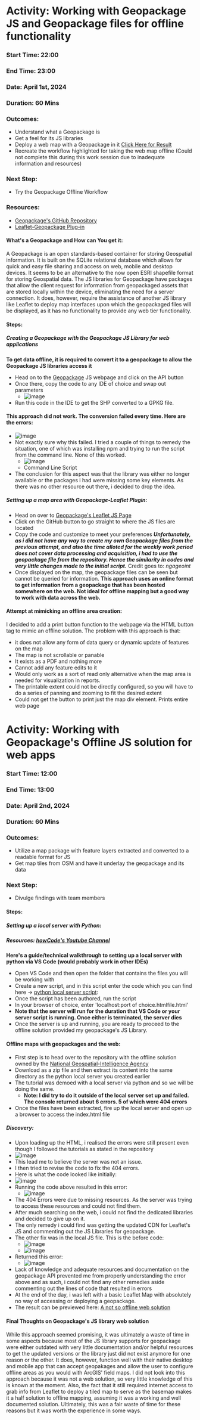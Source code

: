 # Activity: Working with Geopackage JS and Geopackage files for offline functionality
### Start Time: 22:00
### End Time: 23:00
### Date: April 1st, 2024
### Duration: 60 Mins
### Outcomes:
- Understand what a Geopackage is
- Get a feel for its JS libraries
- Deploy a web map with a Geopackage in it [Click Here for Result](https://reddrabbit.github.io/Technical-Dev-Log/webSolutions/leafletMaps/GPKGLeaflet.html)
- Recreate the workflow highlighted for taking the web map offline (Could not complete this during this work session due to inadequate information and resources)
### Next Step:
- Try the Geopackage Offline Workflow
### Resources:
- [Geopackage's GitHub Repository](https://github.com/ngageoint/geopackage-js)
- [Leaflet-Geopackage Plug-in](https://ngageoint.github.io/leaflet-geopackage/examples/index.html)
#### What's a Geopackage and How can You get it:
A Geopackage is an open standards-based container for storing Geospatial information. It is built on the SQLite relational database which allows for quick and easy file sharing and access on web, mobile and desktop devices. It seems to be an alternative to the now open ESRI shapefile format for storing Geospatial data.
The JS libraries for Geopackage have packages that allow the client request for information from geopackaged assets that are stored locally within the device, eliminating the need for a server connection. It does, however, require the assistance of another JS library like Leaflet to deploy map interfaces upon which the geopackaged files will be displayed, as it has no functionality to provide any web tier functionality.

#### Steps: 
##### Creating a Geopackage with the Geopackage JS Library for web applications
**To get data offline, it is required to convert it to a geopackage to allow the Geopackage JS libraries access it**
- Head on to the [Geopackage](https://ngageoint.github.io/geopackage-geojson-js/) JS webpage and click on the API button
- Once there, copy the code to any IDE of choice and swap out parameters
  - ![image](https://github.com/reddrabbit/Technical-Dev-Log/assets/146376039/e1cb33db-c0ea-4a42-87fb-c65975d9a719)
- Run this code in the IDE to get the SHP converted to a GPKG file.
#### This approach did not work. The conversion failed every time. Here are the errors:
- ![image](https://github.com/reddrabbit/Technical-Dev-Log/assets/146376039/01d9ff67-e69a-4900-b69d-f04e8ea5532b)
- Not exactly sure why this failed. I tried a couple of things to remedy the situation, one of which was installing npm and trying to run the script from the command line. None of this worked.
  - ![image](https://github.com/reddrabbit/Technical-Dev-Log/assets/146376039/0a75444b-4558-4ddf-ba5c-99802b241b97)
  - Command Line Script
- The conclusion for this aspect was that the library was either no longer available or the packages i had were missing some key elements. As there was no other resource out there, i decided to drop the idea.
##### Setting up a map area with Geopackage-Leaflet Plugin:
- Head on over to [Geopackage's Leaflet JS Page](https://ngageoint.github.io/leaflet-geopackage/)
- Click on the GitHub button to go straight to where the JS files are located
- Copy the code and customize to meet your preferences
**_Unfortunately, as i did not have any way to create my own Geopackage files from the previous attempt, and also the time alloted for the weekly work period does not cover data processing and acquisition, i had to use the geopackage file from the repository. Hence the similarity in codes and very little changes made to the initial script._** Credit goes to: _ngageoint_
- Once displayed on the map, the geopackage files can be seen but cannot be queried for information.
**This approach uses an online format to get information from a geopackage that has been hosted somewhere on the web. Not ideal for offline mapping but a good way to work with data across the web.**
#### Attempt at mimicking an offline area creation:
I decided to add a print button function to the webpage via the HTML button tag to mimic an offline solution. The problem with this approach is that:
- it does not allow any form of data query or dynamic update of features on the map
- The map is not scrollable or panable
- It exists as a PDF and nothing more
- Cannot add any feature edits to it
- Would only work as a sort of read only alternative when the map area is needed for visualization in reports.
- The printable extent could not be directly configured, so you will have to do a series of panning and zooming to fit the desired extent
- Could not get the button to print just the map div element. Prints entire web page
# Activity: Working with Geopackage's Offline JS solution for web apps
### Start Time: 12:00
### End Time: 13:00
### Date: April 2nd, 2024
### Duration: 60 Mins
### Outcomes:
- Utilize a map package with feature layers extracted and converted to a readable format for JS
- Get map tiles from OSM and have it underlay the geopackage and its data
### Next Step: 
- Divulge findings with team members
#### Steps:
##### Setting up a local server with Python:
##### Resources: [howCode's Youtube Channel](https://www.youtube.com/watch?v=hFNZ6kdBgO0&list=LL&index=1)

**Here's a guide/technical walkthrough to setting up a local server with python via VS Code (would probably work in other IDEs)**
- Open VS Code and then open the folder that contains the files you will be working with
- Create a new script, and in this script enter the code which you can find here -> [python local server script](https://github.com/reddrabbit/Technical-Dev-Log/blob/main/webSolutions/server.py):
-  Once the script has been authored, run the script
-  In your browser of choice, enter 'localhost:port of choice.htmlfile.html'
- **Note that the server will run for the duration that VS Code or your server script is running. Once either is terminated, the server dies**
- Once the server is up and running, you are ready to proceed to the offline solution provided my geopackage's JS Library.
#### Offline maps with geopackages and the web:
- First step is to head over to the repository with the offline solution owned by the [National Geospatial-Intelligence Agency](https://github.com/ngageoint/geopackage-js/tree/master/docs/examples/GoingOfflineWithGeoPackage)
- Download as a zip file and then extract its content into the same directory as the python local server you created earlier
- The tutorial was demoed with a local server via python and so we will be doing the same.
  - **Note: I did try to do it outside of the local server set up and failed. The console returned about 6 errors. 5 of which were 404 errors**
- Once the files have been extracted, fire up the local server and open up a browser to access the index.html file
##### Discovery:
- Upon loading up the HTML, i realised the errors were still present even though I followed the tutorials as stated in the repository
- ![image](https://github.com/reddrabbit/Technical-Dev-Log/assets/146376039/365eb036-7339-4cf3-a3be-a9b52a25ecb0)
- This lead me to believe the server was not an issue.
- I then tried to revise the code to fix the 404 errors.
- Here is what the code looked like initially:
- ![image](https://github.com/reddrabbit/Technical-Dev-Log/assets/146376039/a2a5e2e9-d584-41b4-8ddd-f483d6f234cd)
- Running the code above resulted in this error:
  - ![image](https://github.com/reddrabbit/Technical-Dev-Log/assets/146376039/2b166de8-16f4-4842-aee3-709214ff990a)
- The 404 Errors were due to missing resources. As the server was trying to access these resources and could not find them.
- After much searching on the web, i could not find the dedicated libraries and decided to give up on it.
- The only remedy i could find was getting the updated CDN for Leaflet's JS and commenting out the JS Libraries for geopackage.
- The other fix was in the local JS file. This is the before code:
  - ![image](https://github.com/reddrabbit/Technical-Dev-Log/assets/146376039/cd9b9e40-2a12-4c00-a1a7-807af456a48e)
  - ![image](https://github.com/reddrabbit/Technical-Dev-Log/assets/146376039/c404e7bc-0a72-43ab-98b1-a7d02930c505)
- Returned this error:
  - ![image](https://github.com/reddrabbit/Technical-Dev-Log/assets/146376039/eba3ed7a-9cd5-4cc7-a2cc-aa51f39e0909)
- Lack of knowledge and adequate resources and documentation on the geopackage API prevented me from properly understanding the error above and as such, i could not find any other remedies aside commenting out the lines of code that resulted in errors
- At the end of the day, i was left with a basic Leaflet Map with absolutely no way of accessing or deploying a geopackage.
- The result can be previewed here: [A not so offline web solution](https://reddrabbit.github.io/Technical-Dev-Log/offlinegpkg/index.html)

 
 



#### Final Thoughts on Geopackage's JS library web solution
While this approach seemed promising, it was ultimately a waste of time in some aspects because most of the JS library supports for geopackage were either outdated with very little documentation and/or helpful resources to get the updated versions or the library just did not exist anymore for one reason or the other. It does, however, function well with their native desktop and mobile app that can accept geopakages and allow the user to configure offline areas as you would with ArcGIS' field maps. I did not look into this approach because it was not a web solution, so very little knowledge of this is known at the moment.
Also, the fact that it still required internet access to grab info from Leaflet to deploy a tiled map to serve as the basemap makes it a half solution to offline mapping, assuming it was a working and well documented solution. Ultimately, this was a fair waste of time for these reasons but it was worth the experience in some ways. 

 
